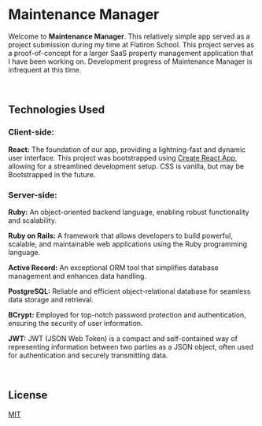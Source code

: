 # Maintenance Manager

Welcome to **Maintenance Manager**. This relatively simple app served as a project submission during my time at Flatiron School. This project serves as a proof-of-concept for a larger SaaS property management application that I have been working on. Development progress of Maintenance Manager is infrequent at this time.

&nbsp;


## Technologies Used 
### **Client-side:**

**React:** The foundation of our app, providing a lightning-fast and dynamic user interface. This project was bootstrapped using [Create React App](https://github.com/facebook/create-react-app), allowing for a streamlined development setup. CSS is vanilla, but may be Bootstrapped in the future.


### **Server-side:**

**Ruby:** An object-oriented backend language, enabling robust functionality and scalability.

**Ruby on Rails:**  A framework that allows developers to build powerful, scalable, and maintainable web applications using the Ruby programming language.

**Active Record:** An exceptional ORM tool that simplifies database management and enhances data handling.

**PostgreSQL:** Reliable and efficient object-relational database for seamless data storage and retrieval.

**BCrypt:** Employed for top-notch password protection and authentication, ensuring the security of user information.

**JWT:** JWT (JSON Web Token) is a compact and self-contained way of representing information between two parties as a JSON object, often used for authentication and securely transmitting data.

&nbsp;

## License

[MIT](https://choosealicense.com/licenses/mit/)
